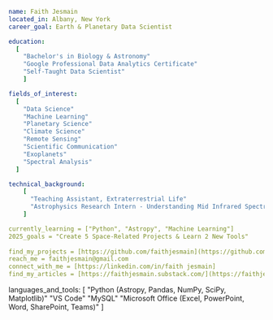 ```yaml
name: Faith Jesmain
located_in: Albany, New York
career_goal: Earth & Planetary Data Scientist

education: 
  [
    "Bachelor's in Biology & Astronomy"
    "Google Professional Data Analytics Certificate"
    "Self-Taught Data Scientist"
    ]

fields_of_interest:
  [ 
    "Data Science"
    "Machine Learning"
    "Planetary Science"
    "Climate Science"
    "Remote Sensing"
    "Scientific Communication"
    "Exoplanets"
    "Spectral Analysis"
  ]

technical_background:
    [
      "Teaching Assistant, Extraterrestrial Life"
      "Astrophysics Research Intern - Understanding Mid Infrared Spectroscopic Observations of Protostars Using SOFIA"
    ]

currently_learning = ["Python", "Astropy", "Machine Learning"]
2025_goals = "Create 5 Space-Related Projects & Learn 2 New Tools"
    
find_my_projects = [https://github.com/faithjesmain](https://github.com/faithjesmain)
reach_me = faithjesmain@gmail.com
connect_with_me = [https://linkedin.com/in/faith jesmain]
find_my_articles = [https://faithjesmain.substack.com/](https://faithjesmain.substack.com/)
```
languages_and_tools: 
  [
    "Python (Astropy, Pandas, NumPy, SciPy, Matplotlib)"
    "VS Code"
    "MySQL"
    "Microsoft Office (Excel, PowerPoint, Word, SharePoint, Teams)"
  ]
